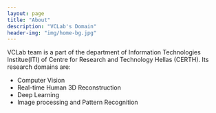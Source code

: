```yaml
---
layout: page
title: "About"
description: "VCLab's Domain"
header-img: "img/home-bg.jpg"
---
```


VCLab team is a part of the department of Information Technologies Institue(ITI) of Centre for Research and Technology Hellas (CERTH).
Its research domains are:
- Computer Vision
- Real-time Human 3D Reconstruction
- Deep Learning
- Image processing and Pattern Recognition